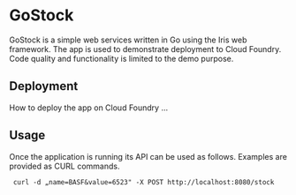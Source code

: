 # GoStock

GoStock is a simple web services written in Go using the Iris web framework. The app is used to demonstrate
deployment to Cloud Foundry. Code quality and functionality is limited to the demo purpose.

## Deployment

How to deploy the app on Cloud Foundry ...

## Usage

Once the application is running its API can be used as follows. Examples are provided as CURL commands.

     curl -d „name=BASF&value=6523" -X POST http://localhost:8080/stock
